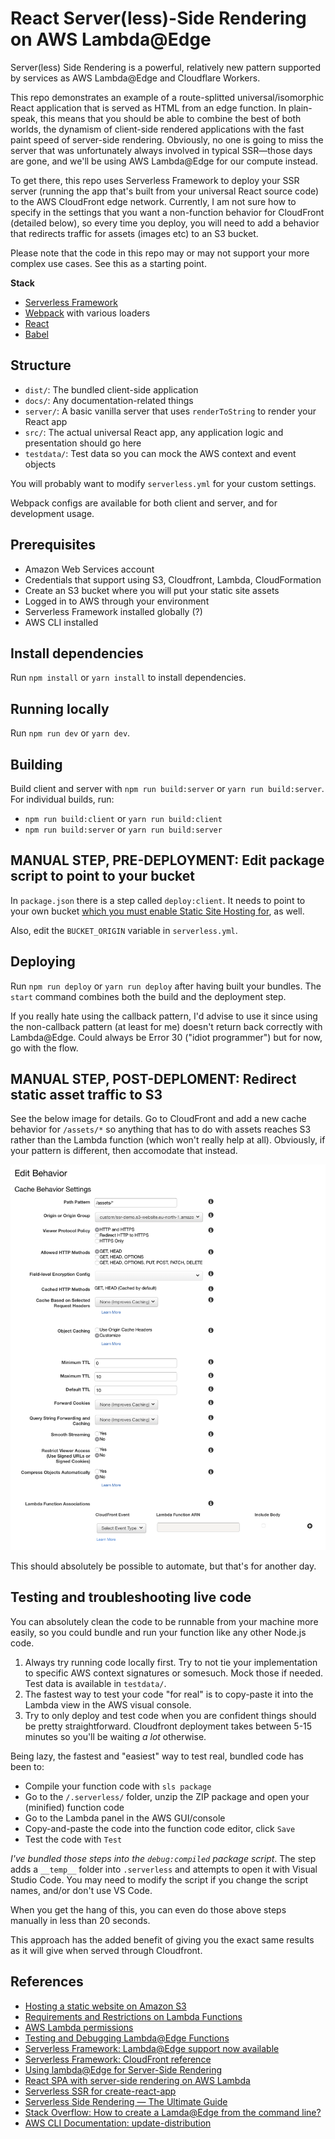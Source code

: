 # React Server(less)-Side Rendering on AWS Lambda@Edge

Server(less) Side Rendering is a powerful, relatively new pattern supported by services as AWS Lambda@Edge and Cloudflare Workers.

This repo demonstrates an example of a route-splitted universal/isomorphic React application that is served as HTML from an edge function. In plain-speak, this means that you should be able to combine the best of both worlds, the dynamism of client-side rendered applications with the fast paint speed of server-side rendering. Obviously, no one is going to miss the server that was unfortunately always involved in typical SSR—those days are gone, and we'll be using AWS Lambda@Edge for our compute instead.

To get there, this repo uses Serverless Framework to deploy your SSR server (running the app that's built from your universal React source code) to the AWS CloudFront edge network. Currently, I am not sure how to specify in the settings that you want a non-function behavior for CloudFront (detailed below), so every time you deploy, you will need to add a behavior that redirects traffic for assets (images etc) to an S3 bucket.

Please note that the code in this repo may or may not support your more complex use cases. See this as a starting point.

**Stack**

- [Serverless Framework](https://www.serverless.com)
- [Webpack](https://webpack.js.org) with various loaders
- [React](https://reactjs.org)
- [Babel](https://babeljs.io)

## Structure

- `dist/`: The bundled client-side application
- `docs/`: Any documentation-related things
- `server/`: A basic vanilla server that uses `renderToString` to render your React app
- `src/`: The actual universal React app, any application logic and presentation should go here
- `testdata/`: Test data so you can mock the AWS context and event objects

You will probably want to modify `serverless.yml` for your custom settings.

Webpack configs are available for both client and server, and for development usage.

## Prerequisites

- Amazon Web Services account
- Credentials that support using S3, Cloudfront, Lambda, CloudFormation
- Create an S3 bucket where you will put your static site assets
- Logged in to AWS through your environment
- Serverless Framework installed globally (?)
- AWS CLI installed

## Install dependencies

Run `npm install` or `yarn install` to install dependencies.

## Running locally

Run `npm run dev` or `yarn dev`.

## Building

Build client and server with `npm run build:server` or `yarn run build:server`. For individual builds, run:

- `npm run build:client` or `yarn run build:client`
- `npm run build:server` or `yarn run build:server`

## MANUAL STEP, PRE-DEPLOYMENT: Edit package script to point to your bucket

In `package.json` there is a step called `deploy:client`. It needs to point to your own bucket [which you must enable Static Site Hosting for](https://docs.aws.amazon.com/AmazonS3/latest/dev/WebsiteHosting.html), as well.

Also, edit the `BUCKET_ORIGIN` variable in `serverless.yml`.

## Deploying

Run `npm run deploy` or `yarn run deploy` after having built your bundles. The `start` command combines both the build and the deployment step.

If you really hate using the callback pattern, I'd advise to use it since using the non-callback pattern (at least for me) doesn't return back correctly with Lambda@Edge. Could always be Error 30 ("idiot programmer") but for now, go with the flow.

## MANUAL STEP, POST-DEPLOMENT: Redirect static asset traffic to S3

See the below image for details. Go to CloudFront and add a new cache behavior for `/assets/*` so anything that has to do with assets reaches S3 rather than the Lambda function (which won't really help at all). Obviously, if your pattern is different, then accomodate that instead.

![CloudFront cache behavior that needs to be manually added post-deployment](/docs/cloudfront-cache-behavior-s3-assets.png)

This should absolutely be possible to automate, but that's for another day.

## Testing and troubleshooting live code

You can absolutely clean the code to be runnable from your machine more easily, so you could bundle and run your function like any other Node.js code.

1. Always try running code locally first. Try to not tie your implementation to specific AWS context signatures or somesuch. Mock those if needed. Test data is available in `testdata/`.
2. The fastest way to test your code "for real" is to copy-paste it into the Lambda view in the AWS visual console.
3. Try to only deploy and test code when you are confident things should be pretty straightforward. Cloudfront deployment takes between 5-15 minutes so you'll be waiting _a lot_ otherwise.

Being lazy, the fastest and "easiest" way to test real, bundled code has been to:

- Compile your function code with `sls package`
- Go to the `/.serverless/` folder, unzip the ZIP package and open your (minified) function code
- Go to the Lambda panel in the AWS GUI/console
- Copy-and-paste the code into the function code editor, click `Save`
- Test the code with `Test`

_I've bundled those steps into the `debug:compiled` package script_. The step adds a `__temp__` folder into `.serverless` and attempts to open it with Visual Studio Code. You may need to modify the script if you change the script names, and/or don't use VS Code.

When you get the hang of this, you can even do those above steps manually in less than 20 seconds.

This approach has the added benefit of giving you the exact same results as it will give when served through Cloudfront.

## References

- [Hosting a static website on Amazon S3](https://docs.aws.amazon.com/AmazonS3/latest/dev/WebsiteHosting.html)
- [Requirements and Restrictions on Lambda Functions](https://docs.aws.amazon.com/AmazonCloudFront/latest/DeveloperGuide/lambda-requirements-limits.html)
- [AWS Lambda permissions](https://docs.aws.amazon.com/lambda/latest/dg/lambda-permissions.html)
- [Testing and Debugging Lambda@Edge Functions](https://docs.aws.amazon.com/AmazonCloudFront/latest/DeveloperGuide/lambda-edge-testing-debugging.html)
- [Serverless Framework: Lambda@Edge support now available](https://www.serverless.com/blog/lambda-at-edge-support-added)
- [Serverless Framework: CloudFront reference](https://www.serverless.com/framework/docs/providers/aws/events/cloudfront/)
- [Using lambda@Edge for Server-Side Rendering](https://medium.com/medwing-engineering-product-design/using-lambda-edge-for-server-side-rendering-318d9422d76b)
- [React SPA with server-side rendering on AWS Lambda](https://sbstjn.com/serverless-create-react-app-server-side-rendering-ssr-lamda.html)
- [Serverless SSR for create-react-app](https://github.com/sbstjn/cra-serverless)
- [Serverless Side Rendering — The Ultimate Guide](https://blog.webiny.com/serverless-side-rendering-e1c0924b8da1)
- [Stack Overflow: How to create a Lamda@Edge from the command line?](https://stackoverflow.com/questions/52936350/how-to-create-a-lamdaedge-from-the-command-line)
- [AWS CLI Documentation: update-distribution](https://docs.aws.amazon.com/cli/latest/reference/cloudfront/update-distribution.html)
